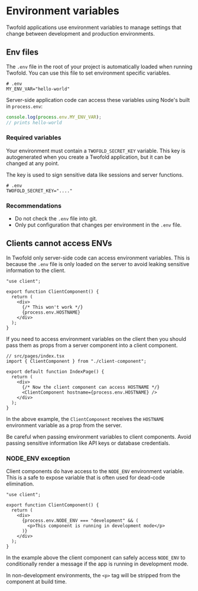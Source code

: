 # Environment variables

Twofold applications use environment variables to manage settings that change between development and production environments.

## Env files

The `.env` file in the root of your project is automatically loaded when running Twofold. You can use this file to set environment specific variables.

```dotenv
# .env
MY_ENV_VAR="hello-world"
```

Server-side application code can access these variables using Node's built in `process.env`:

```ts
console.log(process.env.MY_ENV_VAR);
// prints hello-world
```

### Required variables

Your environment must contain a `TWOFOLD_SECRET_KEY` variable. This key is autogenerated when you create a Twofold application, but it can be changed at any point.

The key is used to sign sensitive data like sessions and server functions.

```dotenv
# .env
TWOFOLD_SECRET_KEY="...."
```

### Recommendations

- Do not check the `.env` file into git.
- Only put configuration that changes per environment in the `.env` file.

## Clients cannot access ENVs

In Twofold only server-side code can access environment variables. This is because the `.env` file is only loaded on the server to avoid leaking sensitive information to the client.

```tsx
"use client";

export function ClientComponent() {
  return (
    <div>
      {/* This won't work */}
      {process.env.HOSTNAME}
    </div>
  );
}
```

If you need to access environment variables on the client then you should pass them as props from a server component into a client component.

```tsx
// src/pages/index.tsx
import { ClientComponent } from "./client-component";

export default function IndexPage() {
  return (
    <div>
      {/* Now the client component can access HOSTNAME */}
      <ClientComponent hostname={process.env.HOSTNAME} />
    </div>
  );
}
```

In the above example, the `ClientComponent` receives the `HOSTNAME` environment variable as a prop from the server.

Be careful when passing environment variables to client components. Avoid passing sensitive information like API keys or database credentials.

### NODE_ENV exception

Client components do have access to the `NODE_ENV` environment variable. This is a safe to expose variable that is often used for dead-code elimination.

```tsx
"use client";

export function ClientComponent() {
  return (
    <div>
      {process.env.NODE_ENV === "development" && (
        <p>This component is running in development mode</p>
      )}
    </div>
  );
}
```

In the example above the client component can safely access `NODE_ENV` to conditionally render a message if the app is running in development mode.

In non-development environments, the `<p>` tag will be stripped from the component at build time.
